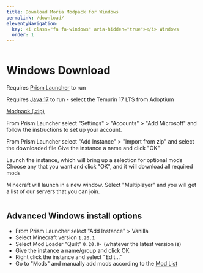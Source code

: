 ```yaml
---
title: Download Moria Modpack for Windows
permalink: /download/
eleventyNavigation:
  key: <i class="fa fa-windows" aria-hidden="true"></i> Windows
  order: 1
---
```


<div class="download-content"><div class="row"><div class="column">
<div>

# Windows Download

Requires [Prism Launcher](https://prismlauncher.org/download/) to run

Requires [Java 17](https://adoptium.net/) to run - select the Temurin 17 LTS from Adoptium

<a class="button size-large" href="Moria-1.20.1.zip">Modpack (.zip)</a>

From Prism Launcher select "Settings" > "Accounts" > "Add Microsoft" and follow the instructions to set up your account.

From Prism Launcher select "Add Instance" > "Import from zip" and select the downloaded file
Give the instance a name and click "OK"

Launch the instance, which will bring up a selection for optional mods
Choose any that you want and click "OK", and it will download all required mods

Minecraft will launch in a new window. Select "Multiplayer" and you will get a list of our servers that you can join.

</div>
</div></div></div>

<div class="infobox top">

## Advanced Windows install options

* From Prism Launcher select "Add Instance" > Vanilla
* Select Minecraft version `1.20.1`
* Select Mod Loader "Quilt" `0.20.0-` (whatever the latest version is)
* Give the instance a name/group and click OK
* Right click the instance and select "Edit..."
* Go to "Mods" and manually add mods according to the [Mod List](/modlist)

</div>